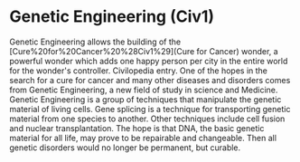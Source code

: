 # Genetic Engineering (Civ1)

Genetic Engineering allows the building of the [Cure%20for%20Cancer%20%28Civ1%29](Cure for Cancer) wonder, a powerful wonder which adds one happy person per city in the entire world for the wonder's controller.
Civilopedia entry.
One of the hopes in the search for a cure for cancer and many other diseases and disorders comes from Genetic Engineering, a new field of study in science and Medicine. Genetic Engineering is a group of techniques that manipulate the genetic material of living cells. Gene splicing is a technique for transporting genetic material from one species to another. Other techniques include cell fusion and nuclear transplantation. The hope is that DNA, the basic genetic material for all life, may prove to be repairable and changeable. Then all genetic disorders would no longer be permanent, but curable.